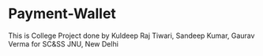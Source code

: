 # Payment-Wallet
This is College Project done by Kuldeep Raj Tiwari, Sandeep Kumar, Gaurav Verma for SC&amp;SS JNU, New Delhi
